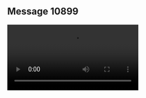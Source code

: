 ## Message 10899



![Video](https://data.iron-swords.co.il/2024/August/14/https://data.iron-swords.co.il/2024/August/14/10899/10899_media.mp4)

